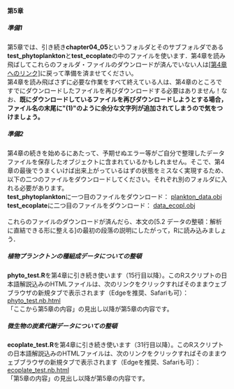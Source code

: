 #### 第5章
##### <b>準備1</b>
第5章では、引き続き<b>chapter04_05</b>というフォルダとそのサブフォルダである<b>test_phytoplankton</b>と<b>test_ecoplate</b>の中のファイルを使います．第4章を読み飛ばしてこれらのフォルダ・ファイルのダウンロードが済んでいない人は<a href="../chapter04/">[第4章へのリンク]</a>に戻って準備を済ませてください。<br>
第4章を読み飛ばさずに必要な作業をすべて終えている人は、第4章のところですでにダウンロードしたファイルを再びダウンロードする必要はありません！なお、<b>既にダウンロードしているファイルを再びダウンロードしようとする場合，ファイル名の末尾に"(1)"のように余分な文字列が追加されてしまうので気をつけましょう。</b>

##### <b>準備2</b>
第4章の続きを始めるにあたって、予期せぬエラー等がご自分で整理したデータファイルを保存したオブジェクトに含まれているかもしれません。そこで、第4章の最後でうまくいけば出来上がっているはずの状態をミスなく実現するため、以下の二つのファイルをダウンロードしてください。それぞれ別のフォルダに入れる必要があります。<br>
<b>test_phytoplankton</b>に一つ目のファイルをダウンロード：
[plankton_data.obj](../chapter04/test_phytoplankton/plankton_data.obj)<br>
<b>test_ecoplate</b>に二つ目のファイルをダウンロード：
[data_ecopl.obj](../chapter04/test_ecoplate/data_ecopl.obj)<br>
<br>
これらのファイルのダウンロードが済んだら、本文の[5.2 データの整頓：解析に直結できる形に整える]の最初の段落の説明にしたがって，Rに読み込みましょう．

##### <b>植物プランクトンの種組成データについての整頓</b>
<b>phyto_test.R</b>を第4章に引き続き使います（15行目以降）。このRスクリプトの日本語解説込みのHTMLファイルは、次のリンクをクリックすればそのままウェブブラウザの新規タブで表示されます（Edgeを推奨、Safariも可）：<br>
<a href="../chapter04/test_phytoplankton/phyto_test.nb.html" target="_blank" rel="noopener noreferrer">phyto_test.nb.html</a><br>
「ここから第5章の内容」の見出し以降が第5章の内容です。

##### <b>微生物の炭素代謝データについての整頓</b>
<b>ecoplate_test.R</b>を第4章に引き続き使います（31行目以降）。このRスクリプトの日本語解説込みのHTMLファイルは、次のリンクをクリックすればそのままウェブブラウザの新規タブで表示されます（Edgeを推奨、Safariも可）：<br>
<a href="../chapter04/test_ecoplate/ecoplate_test.nb.html" target="_blank" rel="noopener noreferrer">ecoplate_test.nb.html</a><br>
「第5章の内容」の見出し以降が第5章の内容です。
